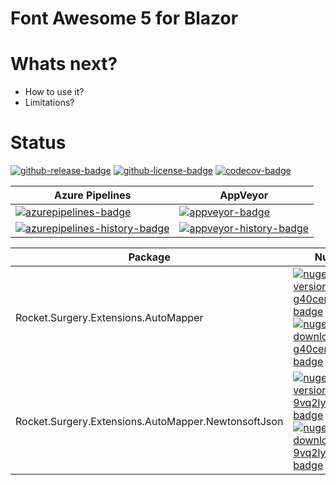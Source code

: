 # Font Awesome 5 for Blazor


# Whats next?
* How to use it?
* Limitations?

# Status
<!-- badges -->
[![github-release-badge]][github-release]
[![github-license-badge]][github-license]
[![codecov-badge]][codecov]
<!-- badges -->

<!-- history badges -->
| Azure Pipelines                                           | AppVeyor                                      |
| --------------------------------------------------------- | --------------------------------------------- |
| [![azurepipelines-badge]][azurepipelines]                 | [![appveyor-badge]][appveyor]                 |
| [![azurepipelines-history-badge]][azurepipelines-history] | [![appveyor-history-badge]][appveyor-history] |
<!-- history badges -->

<!-- nuget packages -->
| Package                                             | NuGet                                                                                          |
| --------------------------------------------------- | ---------------------------------------------------------------------------------------------- |
| Rocket.Surgery.Extensions.AutoMapper                | [![nuget-version-g40cerr0u5ig-badge]![nuget-downloads-g40cerr0u5ig-badge]][nuget-g40cerr0u5ig] |
| Rocket.Surgery.Extensions.AutoMapper.NewtonsoftJson | [![nuget-version-9vq2lyvvl54w-badge]![nuget-downloads-9vq2lyvvl54w-badge]][nuget-9vq2lyvvl54w] |
<!-- nuget packages -->

<!-- generated references -->
[github-release]: https://github.com/RocketSurgeonsGuild/AutoMapper.Extensions/releases/latest
[github-release-badge]: https://img.shields.io/github/release/RocketSurgeonsGuild/AutoMapper.Extensions.svg?logo=github&style=flat "Latest Release"
[github-license]: https://github.com/RocketSurgeonsGuild/AutoMapper.Extensions/blob/master/LICENSE
[github-license-badge]: https://img.shields.io/github/license/RocketSurgeonsGuild/AutoMapper.Extensions.svg?style=flat "License"
[codecov]: https://codecov.io/gh/RocketSurgeonsGuild/AutoMapper.Extensions
[codecov-badge]: https://img.shields.io/codecov/c/github/RocketSurgeonsGuild/AutoMapper.Extensions.svg?color=E03997&label=codecov&logo=codecov&logoColor=E03997&style=flat "Code Coverage"
[azurepipelines]: https://rocketsurgeonsguild.visualstudio.com/Libraries/_build/latest?definitionId=16&branchName=master
[azurepipelines-badge]: https://img.shields.io/azure-devops/build/rocketsurgeonsguild/Libraries/16.svg?color=98C6FF&label=azure%20pipelines&logo=azuredevops&logoColor=98C6FF&style=flat "Azure Pipelines Status"
[azurepipelines-history]: https://rocketsurgeonsguild.visualstudio.com/Libraries/_build?definitionId=16&branchName=master
[azurepipelines-history-badge]: https://buildstats.info/azurepipelines/chart/rocketsurgeonsguild/Libraries/16?includeBuildsFromPullRequest=false "Azure Pipelines History"
[appveyor]: https://ci.appveyor.com/project/RocketSurgeonsGuild/automapper-extensions
[appveyor-badge]: https://img.shields.io/appveyor/ci/RocketSurgeonsGuild/automapper-extensions.svg?color=00b3e0&label=appveyor&logo=appveyor&logoColor=00b3e0&style=flat "AppVeyor Status"
[appveyor-history]: https://ci.appveyor.com/project/RocketSurgeonsGuild/automapper-extensions/history
[appveyor-history-badge]: https://buildstats.info/appveyor/chart/RocketSurgeonsGuild/automapper-extensions?includeBuildsFromPullRequest=false "AppVeyor History"
[nuget-g40cerr0u5ig]: https://www.nuget.org/packages/Rocket.Surgery.Extensions.AutoMapper/
[nuget-version-g40cerr0u5ig-badge]: https://img.shields.io/nuget/v/Rocket.Surgery.Extensions.AutoMapper.svg?color=004880&logo=nuget&style=flat-square "NuGet Version"
[nuget-downloads-g40cerr0u5ig-badge]: https://img.shields.io/nuget/dt/Rocket.Surgery.Extensions.AutoMapper.svg?color=004880&logo=nuget&style=flat-square "NuGet Downloads"
[nuget-9vq2lyvvl54w]: https://www.nuget.org/packages/Rocket.Surgery.Extensions.AutoMapper.NewtonsoftJson/
[nuget-version-9vq2lyvvl54w-badge]: https://img.shields.io/nuget/v/Rocket.Surgery.Extensions.AutoMapper.NewtonsoftJson.svg?color=004880&logo=nuget&style=flat-square "NuGet Version"
[nuget-downloads-9vq2lyvvl54w-badge]: https://img.shields.io/nuget/dt/Rocket.Surgery.Extensions.AutoMapper.NewtonsoftJson.svg?color=004880&logo=nuget&style=flat-square "NuGet Downloads"
<!-- generated references -->

<!-- nuke-data
github:
  owner: RocketSurgeonsGuild
  repository: Blazor.FontAwesome5
azurepipelines:
  account: rocketsurgeonsguild
  teamproject: Libraries
  builddefinition: 43
appveyor:
  account: RocketSurgeonsGuild
  build: blazor-fontawesome5
-->